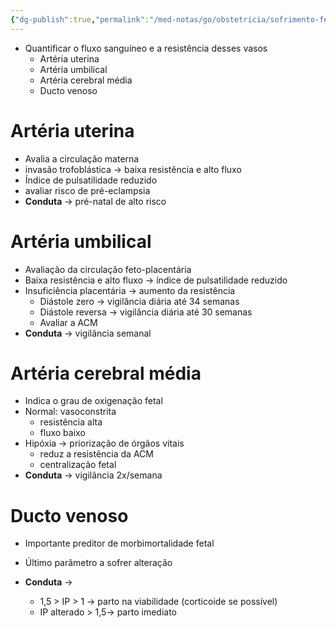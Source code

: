 ```yaml
---
{"dg-publish":true,"permalink":"/med-notas/go/obstetricia/sofrimento-fetal/doppler-obstetrico/","tags":["review"]}
---
```


- Quantificar o fluxo sanguíneo e a resistência desses vasos
	- Artéria uterina
	- Artéria umbilical
	- Artéria cerebral média
	- Ducto venoso

# Artéria uterina
- Avalia a circulação materna
- invasão trofoblástica -> baixa resistência e alto fluxo
- Índice de pulsatilidade reduzido
- avaliar risco de pré-eclampsia
- **Conduta** -> pré-natal de alto risco

# Artéria umbilical
- Avaliação da circulação feto-placentária
- Baixa resistência e alto fluxo -> índice de pulsatilidade reduzido
- Insuficiência placentária -> aumento da resistência
	- Diástole zero -> vigilância diária até 34 semanas
	- Diástole reversa -> vigilância diária até 30 semanas
	- Avaliar a ACM
- **Conduta** -> vigilância semanal
# Artéria cerebral média
- Indica o grau de oxigenação fetal
- Normal: vasoconstrita
	- resistência alta
	- fluxo baixo
- Hipóxia -> priorização de órgãos vitais
	- reduz a resistência da ACM
	- centralização fetal
- **Conduta** -> vigilância 2x/semana
# Ducto venoso
- Importante preditor de morbimortalidade fetal
- Último parâmetro a sofrer alteração

- **Conduta** -> 
	- 1,5 > IP > 1 -> parto na viabilidade (corticoide se possível)
	- IP alterado > 1,5-> parto imediato